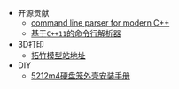 
* 开源贡献
    * [command line parser for modern C++](./docs/clips/readme.md)
    * [基于`C++11`的命令行解析器](./docs/clips/readme-zh.md)
* 3D打印
    * [拓竹模型站地址](./docs/3dp/readme.md)
* DIY
    * [5212m4硬盘笼外壳安装手册](./docs/diy_party/5212_case_box/readme.md)